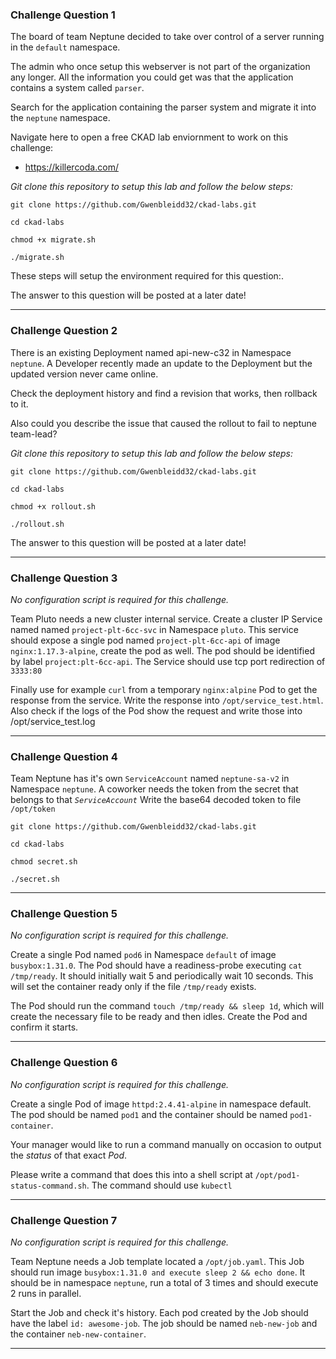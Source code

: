 ### Challenge Question 1
The board of team Neptune decided to take over control of a server running in the `default` namespace.

The admin who once setup this webserver is not part of the organization any longer. All the information you could get was that the application contains a system called `parser`. 

Search for the application containing the parser system and migrate it into the `neptune` namespace.

Navigate here to open a free CKAD lab enviornment to work on this challenge:
- https://killercoda.com/

*Git clone this repository to setup this lab and follow the below steps:*
```shell
git clone https://github.com/Gwenbleidd32/ckad-labs.git

cd ckad-labs

chmod +x migrate.sh

./migrate.sh
```

These steps will setup the environment required for this question:.

The answer to this question will be posted at a later date!

---

### Challenge Question 2 
There is an existing Deployment named api-new-c32 in Namespace `neptune`. 
A Developer recently made an update to the Deployment but the updated version never came online.

Check the deployment history and find a revision that works, then rollback to it. 

Also could you describe the issue that caused the rollout to fail to neptune team-lead?

*Git clone this repository to setup this lab and follow the below steps:*
```shell
git clone https://github.com/Gwenbleidd32/ckad-labs.git

cd ckad-labs

chmod +x rollout.sh

./rollout.sh
```

The answer to this question will be posted at a later date!

---

### Challenge Question 3
*No configuration script is required for this challenge.*

Team Pluto needs a new cluster internal service. Create a cluster IP Service named named `project-plt-6cc-svc` in Namespace `pluto`. 
This service should expose a single pod named `project-plt-6cc-api` of image `nginx:1.17.3-alpine`, create the pod as well. The pod should be identified by label `project:plt-6cc-api`. The Service should use tcp port redirection of `3333:80`

Finally use for example `curl` from a temporary `nginx:alpine` Pod to get the response from the service. Write the response into `/opt/service_test.html`. 
Also check if the logs of the Pod show the request and write those into /opt/service_test.log

---
### Challenge Question 4
Team Neptune has it's own `ServiceAccount` named `neptune-sa-v2` in Namespace `neptune`. A coworker needs the token from the secret that belongs to that *`ServiceAccount`* Write the base64 decoded token to file `/opt/token`
```shell
git clone https://github.com/Gwenbleidd32/ckad-labs.git

cd ckad-labs

chmod secret.sh

./secret.sh
```

---
### Challenge Question 5
*No configuration script is required for this challenge.*

Create a single Pod named `pod6` in Namespace `default` of image `busybox:1.31.0`. The Pod should have a readiness-probe executing `cat /tmp/ready`. It should initially wait 5 and periodically wait 10 seconds. This will set the container ready only if the file `/tmp/ready` exists.

The Pod should run the command `touch /tmp/ready && sleep 1d`, which will create the necessary file to be ready and then idles. Create the Pod and confirm it starts.

---

### Challenge Question 6
*No configuration script is required for this challenge.*

Create a single Pod of image `httpd:2.4.41-alpine` in namespace default.
The pod should be named `pod1` and the container should be named `pod1-container`. 

Your manager would like to run a command manually on occasion to output the *status* of that exact *Pod*. 

Please write a command that does this into a shell script at `/opt/pod1-status-command.sh`. 
The command should use `kubectl`

---

### Challenge Question 7
*No configuration script is required for this challenge.*

Team Neptune needs a Job template located a `/opt/job.yaml`. This Job should run image `busybox:1.31.0 and execute sleep 2 && echo done`. 
It should be in namespace `neptune`, run a total of 3 times and should execute 2 runs in parallel. 

Start the Job and check it's history. Each pod created by the Job should have the label  `id: awesome-job`. 
The job should be named `neb-new-job` and the container `neb-new-container`. 

---